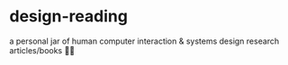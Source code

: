 # design-reading
a personal jar of human computer interaction &amp; systems design research articles/books 🧐📙
